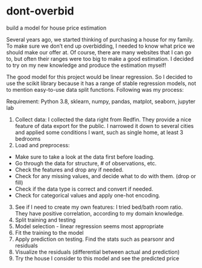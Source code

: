 # dont-overbid
build a model for house price estimation

Several years ago, we started thinking of purchasing a house for my family. To make sure we don’t end up overbidding, I needed to know what price we should make our offer at. Of course, there are many websites that I can go to, but often their ranges were too big to make a good estimation. I decided to try on my new knowledge and produce the estimation myself! 

The good model for this project would be linear regression. So I decided to use the scikit library because it has a range of stable regression models, not to mention easy-to-use data split functions. Following was my process:      

Requirement: Python 3.8, sklearn, numpy, pandas, matplot, seaborn, jupyter lab   

1. Collect data: I collected the data right from Redfin. They provide a nice feature of data export for the public. I narrowed it down to several cities and applied some conditions I want, such as single home, at least 3 bedrooms
2. Load and preprocess: 
 - Make sure to take a look at the data first before loading. 
 - Go through the data for structure, # of observations, etc. 
 - Check the features and drop any if needed. 
 - Check for any missing values, and decide what to do with them. (drop or fill)
 - Check if the data type is correct and convert if needed. 
 - Check for categorical values and apply one-hot encoding. 
3. See if I need to create my own features: I tried bed/bath room ratio. They have positive correlation, according to my domain knowledge. 
4. Split training and testing 
5. Model selection - linear regression seems most appropriate
6. Fit the training to the model 
7. Apply prediction on testing. Find the stats such as pearsonr and residuals 
8. Visualize the residuals (differential between actual and prediction)
9. Try the house I consider to this model and see the predicted price
